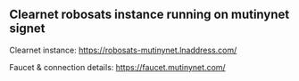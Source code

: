 ## Clearnet robosats instance running on mutinynet signet

Clearnet instance: https://robosats-mutinynet.lnaddress.com/

Faucet & connection details: https://faucet.mutinynet.com/


